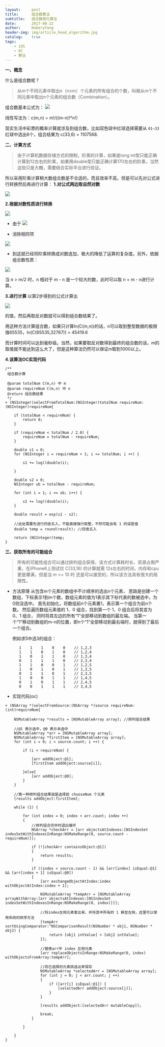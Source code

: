 ```yaml
--- 
layout:     post                      
title:      组合数算法
subtitle:   组合数简化算法
date:       2017-08-22                  
author:     HuberyYang                
header-img: img/article_head_algorithm.jpg
catalog:    true                     
tags:                             
    - iOS
    - OC
    - 算法 
---
```


**一、概念**

什么是组合数呢？

> 从m个不同元素中取出n（n≤m）个元素的所有组合的个数，叫做从m个不同元素中取出n个元素的组合数（Combination）。

组合数基本公式为：
![](http://upload-images.jianshu.io/upload_images/2475558-a2c5ba01a847e519.png?imageMogr2/auto-orient/strip%7CimageView2/2/w/1240)

线性写法为：c(m,n) = m!/((m-n)!*n!)

现实生活中彩票的概率计算就涉及到组合数，比如双色球中红球选择需要从 `01~33` 红球中选出6个，组合结果为 c(33,6) = 1107568.

**二、计算方式**

> 由于计算机数据存储方式的限制，阶乘的计算，如果是long int型只能正确计算到12左右的阶乘，如果用double型只能正确计算170左右的阶乘，当然这些只是大概，需要结合实际平台进行验证。

所以采用阶乘计算稍大数组合数是不合适的，而且效率不高，但是可以先对公式进行转换然后再进行计算：
**1.对公式两边取自然对数**

![](http://upload-images.jianshu.io/upload_images/2475558-a800e7d9bea07740.png?imageMogr2/auto-orient/strip%7CimageView2/2/w/1240)

**2.根据对数性质进行转换**

![](http://upload-images.jianshu.io/upload_images/2475558-576a246a59455baa.png?imageMogr2/auto-orient/strip%7CimageView2/2/w/1240)

*   由于
![](http://upload-images.jianshu.io/upload_images/2475558-14dada8828552c4c.png?imageMogr2/auto-orient/strip%7CimageView2/2/w/1240)

*   消除相同项

![](http://upload-images.jianshu.io/upload_images/2475558-cd4aabbfde8e8344.png?imageMogr2/auto-orient/strip%7CimageView2/2/w/1240)

*   到这就已经将阶乘转换成对数连加，极大的降低了运算的复杂度。另外，依据组合数性质：

![](http://upload-images.jianshu.io/upload_images/2475558-5cf3a8040bf13892.png?imageMogr2/auto-orient/strip%7CimageView2/2/w/1240)

当 n > m/2 时，n 相对于 m - n 是一个较大的数，此时可以取 n = m - n进行计算。

**3.进行计算**
以第2步得到的公式计算出

![](http://upload-images.jianshu.io/upload_images/2475558-b30e33e52cf70ad7.png?imageMogr2/auto-orient/strip%7CimageView2/2/w/1240)

的值，然后再取反对数就可以得到组合数结果了。

用这种方法计算组合数，如果只计算ln(C(m,n))的话，n可以取到整型数据的极限值65535，ln(C(65535,32767)) = 45419.6

而计算时间可以达到毫秒级。当然，如果要取反对数得到最终的组合数的话，m的取值就不能达到这么大了，但是这种算法仍然可以保证m取到1000以上。

**4.该算法OC实现代码**

```
/**
 组合数计算

 @param totalNum C(m,n) 中 m
 @param requireNum C(m,n) 中 n
 @return 组合数结果
 */
+ (NSInteger)selectFromTotalNum:(NSInteger)totalNum requireNum:(NSInteger)requireNum{

    if (totalNum < requireNum) {
        return 0;
    }

    if (requireNum < totalNum / 2.0) {
        requireNum = totalNum - requireNum;
    }

    double s1 = 0;
    for (NSInteger i = requireNum + 1; i <= totalNum; i ++) {

        s1 += log((double)i);

    }

    double s2 = 0;
    NSInteger ub = totalNum - requireNum;

    for (int i = 1; i <= ub; i++) {

        s2 += log((double)i);
    }

    double result = exp(s1 - s2);

    //此处需要先进行四舍五入，不能直接强行取整，不然可能会有 1 的误差值
    double temp = round(result); //四舍五入

    return (NSInteger)temp;
}
```

**三、获取所有的可能组合**

> 所有的可能性组合可以通过排列组合获得，该方式计算耗时长、资源占用严重，在iPhone6上测试仅 C(33,16) 的计算就需 12s左右的时间，内存和cpu更是爆满，但是当 m <= 10 时 还是可以接受的，所以该方法具有很大的局限性。

*   方法原理
    从包含m个元素的数组中不计顺序的选出n个元素，
    思路是创建一个数组，下标表示1到m个数，数组元素的值为1表示其下标代表的数被选中，为0则没选中。
    首先初始化，将数组前n个元素置1，表示第一个组合为前n个数。
    然后遍历数组元素值的 1、0 组合，找到第一个 1、0 组合后将其变为 0、1 组合，
    同时将其左边的所有“1”全部移动到数组的最左端。
    当第一个“1”移动到数组的m-n的位置，即n个“1”全部移动到最右端时，就得到了最后一个组合。

    例如求5中选3的组合：

    ```
       1    1    1    0    0    // 1,2,3  
       1    1    0    1    0    // 1,2,4 
       1    0    1    1    0    // 1,3,4 
       0    1    1    1    0    // 2,3,4  
       1    1    0    0    1    // 1,2,5    
       1    0    1    0    1    // 1,3,5     
       0    1    1    0    1    // 2,3,5    
       1    0    0    1    1    // 1,4,5     
       0    1    0    1    1    // 2,4,5     
       0    0    1    1    1    // 3,4,5 
    ```

*   实现代码(oc)

```
+ (NSArray *)selectFromSource:(NSArray *)source requireNum:(int)requireNum{

    NSMutableArray *results = [NSMutableArray array]; //排列组合结果

    //@1 表示选中，@0 表示未选中
    NSMutableArray *arr = [NSMutableArray array];
    NSMutableArray *firstItem = [NSMutableArray array];
    for (int i = 0; i < source.count; i ++) {

        if (i < requireNum) {

            [arr addObject:@1];
            [firstItem addObject:source[i]];

        }else{
            [arr addObject:@0];
        }
    }

    //第一种排列组合结果就是选择前 chooseNum 个元素
    [results addObject:firstItem];

    while (1) {

        for (int index = 0; index < arr.count; index ++)
        {
            //排列组合完毕时退出循环
            NSArray *checkArr = [arr objectsAtIndexes:[NSIndexSet indexSetWithIndexesInRange:NSMakeRange(0, source.count - requireNum)]];

            if (![checkArr containsObject:@1])
            {
                return results;
            }

            if ((index < source.count - 1) && [arr[index] isEqual:@1] && [arr[index + 1] isEqual:@0])
            {
                [arr exchangeObjectAtIndex:index withObjectAtIndex:index + 1];

                NSMutableArray *tempArr = [NSMutableArray arrayWithArray:[arr objectsAtIndexes:[NSIndexSet indexSetWithIndexesInRange:NSMakeRange(0, index)]]];

                //将index左侧元素拿出来，并将其中所有的 1 移至左侧，这里可以使用系统的排序方法
                [tempArr sortUsingComparator:^NSComparisonResult(NSNumber * obj1, NSNumber * obj2) {
                    return [obj1 intValue] < [obj2 intValue];
                }];

                //替换arr中 index 左侧元素
                [arr replaceObjectsInRange:NSMakeRange(0, index) withObjectsFromArray:tempArr];

                //将已选择的元素挑选出来保存
                NSMutableArray *selectedArr = [NSMutableArray array];
                for (int j = 0; j < arr.count; j ++)
                {
                    if ([arr[j] isEqual:@1]) {
                        [selectedArr addObject:source[j]];
                    }
                }

                [results addObject:[selectedArr mutableCopy]];

                break;
            }

        }

    }
}
```
